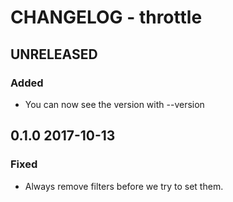 # CHANGELOG - throttle

## UNRELEASED

### Added 
* You can now see the version with --version

## 0.1.0 2017-10-13

### Fixed
* Always remove filters before we try to set them.